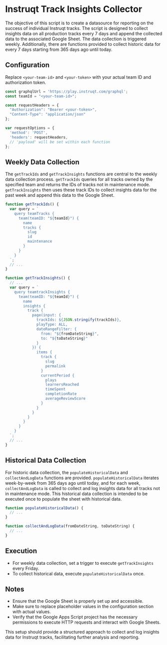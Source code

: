 # Instruqt Track Insights Collector

The objective of this script is to create a datasource for reporting on the success of individual Instruqt tracks. The script is designed to collect insights data on all production tracks every 7 days and append the collected data to the associated Google Sheet. The data collection is triggered weekly. Additionally, there are functions provided to collect historic data for every 7 days starting from 365 days ago until today.

## Configuration
Replace `<your-team-id>` and `<your-token>` with your actual team ID and authorization token.
```javascript
const graphqlUrl = 'https://play.instruqt.com/graphql';
const teamId = "<your-team-id>";

const requestHeaders = {
  "Authorization": "Bearer <your-token>",
  "Content-Type": "application/json"
};

var requestOptions = {
  'method': 'POST',
  'headers': requestHeaders,
  // 'payload' will be set within each function
};
```

## Weekly Data Collection
The `getTrackIds` and `getTrackInsights` functions are central to the weekly data collection process. `getTrackIds` queries for all tracks owned by the specified team and returns the IDs of tracks not in maintenance mode. `getTrackInsights` then uses these track IDs to collect insights data for the past week and append this data to the Google Sheet.

```javascript
function getTrackIds() {
  var query = `
    query teamTracks {
      team(teamID: "${teamId}") {
        name
        tracks {
          slug
          id
          maintenance
        }
      }
    }
  `;
  // ...
}
```

```javascript
function getTrackInsights() {
  // ... 
  var query = `
    query teamtrackInsights {
      team(teamID: "${teamId}") {
        name
        insights {
          track {
            page(input: {
              trackIds: ${JSON.stringify(trackIds)},
              playType: ALL,
              dateRangeFilter: {
                from: "${fromDateString}",
                to: "${toDateString}"
              }
            }) {
              items {
                track {
                  slug
                  permalink
                }
                currentPeriod {
                  plays
                  learnersReached
                  timeSpent
                  completionRate
                  averageReviewScore
                }
              }
            }
          }
        }
      }
    }
  `;
  // ...
}
```

## Historical Data Collection
For historic data collection, the `populateHistoricalData` and `collectAndLogData` functions are provided. `populateHistoricalData` iterates week-by-week from 365 days ago until today, and for each week, `collectAndLogData` is called to collect and log insights data for all tracks not in maintenance mode. This historical data collection is intended to be executed once to populate the sheet with historical data.

```javascript
function populateHistoricalData() {
  // ... 
}

function collectAndLogData(fromDateString, toDateString) {
  // ... 
}
```

## Execution
- For weekly data collection, set a trigger to execute `getTrackInsights` every Friday.
- To collect historical data, execute `populateHistoricalData` once.

## Notes
- Ensure that the Google Sheet is properly set up and accessible.
- Make sure to replace placeholder values in the configuration section with actual values.
- Verify that the Google Apps Script project has the necessary permissions to execute HTTP requests and interact with Google Sheets.

This setup should provide a structured approach to collect and log insights data for Instruqt tracks, facilitating further analysis and reporting.